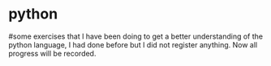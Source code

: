 # python
#some exercises that I have been doing to get a better understanding of the python language, I had done before but I did not register anything. Now all progress will be recorded.
